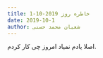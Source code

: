 ```yaml
---
title: خاطره روز 2019-10-1
date: 2019-10-1
author: شعبان محمد حسنی
---
```


اصلا یادم نمیاد امروز چی کار کردم.